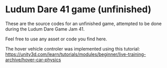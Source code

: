 # Ludum Dare 41 game (unfinished)

These are the source codes for an unfinished game, attempted to be done during the Ludum Dare Game Jam 41.

Feel free to use any asset or code you find here.

The hover vehicle controler was implemented using this tutorial: https://unity3d.com/learn/tutorials/modules/beginner/live-training-archive/hover-car-physics
